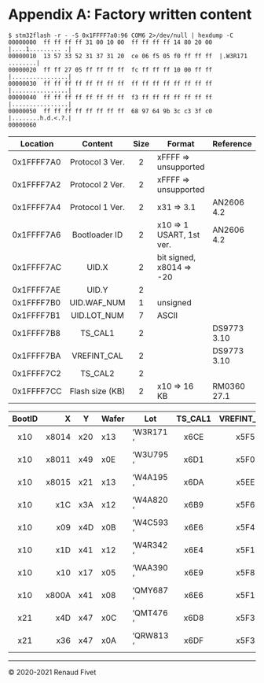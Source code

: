 # Appendix A: Factory written content

	$ stm32flash -r - -S 0x1FFFF7a0:96 COM6 2>/dev/null | hexdump -C
	00000000  ff ff ff ff 31 00 10 00  ff ff ff ff 14 80 20 00  |....1......... .|
	00000010  13 57 33 52 31 37 31 20  ce 06 f5 05 f0 ff ff ff  |.W3R171 ........|
	00000020  ff ff 27 05 ff ff ff ff  fc ff ff ff 10 00 ff ff  |................|
	00000030  ff ff ff ff ff ff ff ff  ff ff ff ff ff ff ff ff  |................|
	00000040  ff ff ff ff ff ff ff ff  f3 ff ff ff ff ff ff ff  |................|
	00000050  ff ff ff ff ff ff ff ff  68 97 64 9b 3c c3 3f c0  |........h.d.<.?.|
	00000060

| Location   | Content         | Size | Format                   | Reference   |
|------------| :-------------: | :--: | ------------------------ | ----------- |
| 0x1FFFF7A0 | Protocol 3 Ver. | 2    | xFFFF => unsupported     |             |
| 0x1FFFF7A2 | Protocol 2 Ver. | 2    | xFFFF => unsupported     |             |
| 0x1FFFF7A4 | Protocol 1 Ver. | 2    | x31 => 3.1               | AN2606 4.2  |
| 0x1FFFF7A6 | Bootloader ID   | 2    | x10 => 1 USART, 1st ver. | AN2606 4.2  |
| 0x1FFFF7AC | UID.X           | 2    | bit signed, x8014 => -20 |             |
| 0x1FFFF7AE | UID.Y           | 2    |                          |             |
| 0x1FFFF7B0 | UID.WAF_NUM     | 1    | unsigned                 |             |
| 0x1FFFF7B1 | UID.LOT_NUM     | 7    | ASCII                    |             |
| 0x1FFFF7B8 | TS_CAL1         | 2    |                          | DS9773 3.10 |
| 0x1FFFF7BA | VREFINT_CAL     | 2    |                          | DS9773 3.10 |
| 0x1FFFF7C2 | TS_CAL2         | 2    |                          |             |
| 0x1FFFF7CC | Flash size (KB) | 2    | x10 => 16 KB             | RM0360 27.1 |


| BootID | X     | Y   | Wafer | Lot       | TS_CAL1 | VREFINT_CAL | TS_CAL2 | Flash | TBD     |
| :----: | ----: |-----|-------|-----------| :-----: | :---------: | :-----: | :---: | :------ |
| x10    | x8014 | x20 | x13   | ‘W3R171 ‘ | x6CE    | x5F5        | x527    | 16    | hd<?    |
| x10    | x8011 | x49 | x0E   | ‘W3U795 ‘ | x6D1    | x5F0        | x523    | 16    | hbF?    |
| x10    | x8015 | x21 | x13   | ‘W4A195 ‘ | x6DA    | x5EE        | x52A    | 16    | h^D?    |
| x10    | x1C   | x3A | x12   | ‘W4A820 ‘ | x6B9    | x5F6        | x511    | 16    | hR;?    |
| x10    | x09   | x4D | x0B   | ‘W4C593 ‘ | x6E6    | x5F4        | x53C    | 16    | haG?    |
| x10    | x1D   | x41 | x12   | ‘W4R342 ‘ | x6E4    | x5F1        | x535    | 16    | hZJ?    |
| x10    | x10   | x17 | x05   | ‘WAA390 ‘ | x6E9    | x5F8        | x523    | 16    | hY=?    |
| x10    | x800A | x41 | x08   | ‘QMY687 ‘ | x6E6    | x5F1        | x53E    | 16    | hZE?    |
| x21    | x4D   | x47 | x0C   | ‘QMT476 ‘ | x6D8    | x5F3        | x52D    | 64    | hlR\xBF |
| x21    | x36   | x47 | x0A   | ‘QRW813 ‘ | x6DF    | x5F3        | x539    | 64    | hhF\xFF |

___
© 2020-2021 Renaud Fivet
